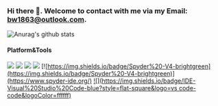### Hi there 👋. Welcome to contact with me via my Email: bw1863@outlook.com.
![Anurag's github stats](https://github-readme-stats.vercel.app/api?username=Aegis1863&show_icons=true)

#### Platform&Tools
[![](https://img.shields.io/badge/Windows-11-2376bc?style=flat-square&logo=windows&logoColor=ffffff)](https://www.microsoft.com/windows/get-windows-10)
[![](https://img.shields.io/badge/-Python-3776AB?style=flat-square&logo=python&logoColor=ffffff)](https://stylus-lang.com/)
[![](https://img.shields.io/badge/-MySQL-003545?style=flat-square&logo=mysql&logoColor=whit)](https://mariadb.com/)
[![](https://img.shields.io/badge/-Git-f05032?style=flat-square&logo=git&logoColor=white)](https://git-scm.com/)
[![https://img.shields.io/badge/Spyder%20-V4-brightgreen](https://img.shields.io/badge/Spyder%20-V4-brightgreen)](https://www.spyder-ide.org/)
[![](https://img.shields.io/badge/IDE-Visual%20Studio%20Code-blue?style=flat-square&logo=vs code-code&logoColor=ffffff)](https://code.visualstudio.com/)

